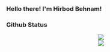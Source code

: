 ### Hello there! I'm Hirbod Behnam!

### Github Status
<p align="center">
<img src="https://github-readme-stats.vercel.app/api?username=HirbodBehnam&show_icons=True&theme=tokyonight" />
<br>
<img src="https://github-readme-stats.vercel.app/api/top-langs/?username=HirbodBehnam&hide=Jupyter%20Notebook,HTML&theme=tokyonight" />
</p>
